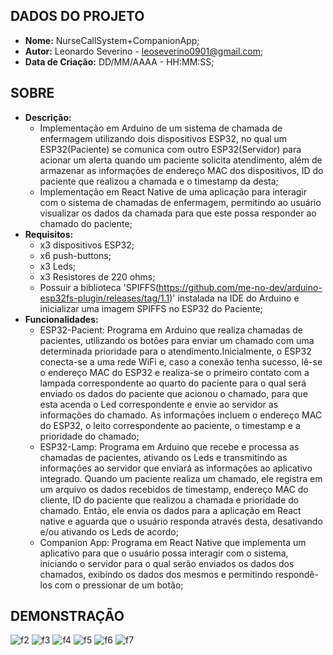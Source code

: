 ## DADOS DO PROJETO
- **Nome:** NurseCallSystem+CompanionApp; 
- **Autor:** Leonardo Severino - leoseverino0901@gmail.com;
- **Data de Criação:** DD/MM/AAAA - HH:MM:SS;
## SOBRE
- **Descrição:**
  - Implementação em Arduino de um sistema de chamada de enfermagem utilizando dois dispositivos ESP32, no qual um ESP32(Paciente) se comunica com outro ESP32(Servidor) para acionar um alerta quando um paciente solicita atendimento, além de armazenar as informações de endereço MAC dos dispositivos, ID do paciente que realizou a chamada e o timestamp da desta;
  - Implementação em React Native de uma aplicação para interagir com o sistema de chamadas de enfermagem, permitindo ao usuário visualizar os dados da chamada para que este possa responder ao chamado do paciente;
- **Requisitos:**
   - x3 dispositivos ESP32;
   - x6 push-buttons;
   - x3 Leds;
   - x3 Resistores de 220 ohms;
   - Possuir a biblioteca 'SPIFFS(https://github.com/me-no-dev/arduino-esp32fs-plugin/releases/tag/1.1)' instalada na IDE do Arduino e inicializar uma imagem SPIFFS no ESP32 do Paciente;
- **Funcionalidades:**
  - ESP32-Pacient: Programa em Arduino que realiza chamadas de pacientes, utilizando os botões para enviar um chamado com uma determinada prioridade para o atendimento.Inicialmente, o ESP32 conecta-se a uma rede WiFi e, caso a conexão tenha sucesso, lê-se o endereço MAC do ESP32 e realiza-se o primeiro contato com a lampada correspondente ao quarto do paciente para o qual será enviado os dados do paciente que acionou o chamado, para que esta acenda o Led correspondente e envie ao servidor as informações do chamado. As informações incluem o endereço MAC do ESP32, o leito correspondente ao paciente, o timestamp e a prioridade do chamado;
  - ESP32-Lamp: Programa em Arduino que recebe e processa as chamadas de pacientes, ativando os Leds e transmitindo as informações ao servidor que enviará as informações ao aplicativo integrado. Quando um paciente realiza um chamado, ele registra em um arquivo os dados recebidos de timestamp, endereço MAC do cliente, ID do paciente que realizou a chamada e prioridade do chamado. Então, ele envia os dados para a aplicação em React native e aguarda que o usuário responda através desta, desativando e/ou ativando os Leds de acordo;
  - Companion App: Programa em React Native que implementa um aplicativo para que o usuário possa interagir com o sistema, iniciando o servidor para o qual serão enviados os dados dos chamados, exibindo os dados dos mesmos e permitindo respondê-los com o pressionar de um botão;

## DEMONSTRAÇÃO
![f2](https://github.com/user-attachments/assets/ede7f88a-6f5e-4850-a8bd-72c0960a18a9)
![f3](https://github.com/user-attachments/assets/24b5ba4d-62e5-49ac-87af-3e3871e4fc6e)
![f4](https://github.com/user-attachments/assets/be2df8e7-983b-4750-92e8-b00a948902d5)
![f5](https://github.com/user-attachments/assets/eada6232-692e-4ffe-a067-341db416500a)
![f6](https://github.com/user-attachments/assets/d1d79b5c-01d4-47b8-a5d4-38717f0daf4a)
![f7](https://github.com/user-attachments/assets/53719ca1-63bd-4bfa-8fae-d374a7476a21)
